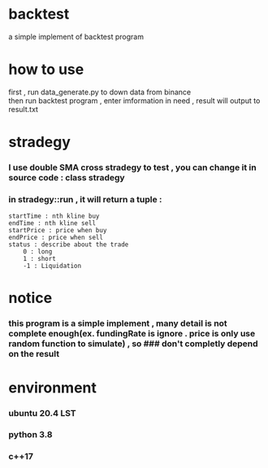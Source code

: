 # backtest
 a simple implement of backtest program
# how to use
first , run data_generate.py to down data from binance <br>
then run backtest program , enter imformation in need , result will output to result.txt
# stradegy
### I use double SMA cross stradegy to test , you can change it in source code : class stradegy
### in stradegy::run , it will return a tuple : 
    startTime : nth kline buy 
    endTime : nth kline sell
    startPrice : price when buy 
    endPrice : price when sell 
    status : describe about the trade 
        0 : long 
        1 : short
        -1 : Liquidation 
# notice
### this program is a simple implement , many detail is not complete enough(ex. fundingRate is ignore . price is only use random function to simulate) , so ### don't completly depend on the result
# environment
### ubuntu 20.4 LST
### python 3.8
### c++17
